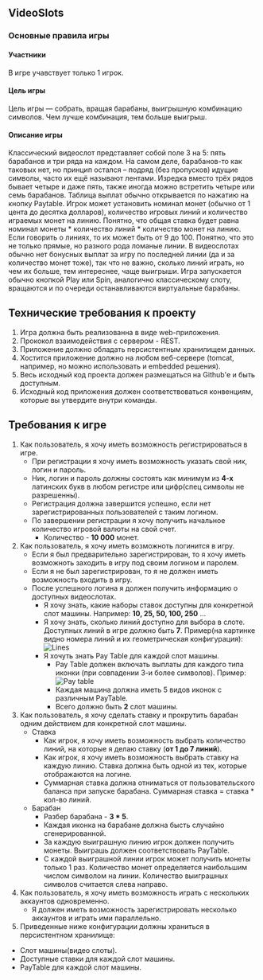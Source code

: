 ## VideoSlots
### Основные правила игры
#### Участники
В игре учавствует только 1 игрок.

#### Цель игры
Цель игры — собрать, вращая барабаны, выигрышную комбинацию символов. Чем лучше комбинация, тем больше выигрыш.

#### Описание игры
Классический видеослот представляет собой поле 3 на 5: пять барабанов и три ряда на каждом.
На самом деле, барабанов-то как таковых нет, но принцип остался – подряд (без пропусков) идущие символы,
часто их ещё называют лентами. Изредка вместо трёх рядов бывает четыре и даже пять,
также иногда можно встретить четыре или семь барабанов. Таблица выплат обычно открывается по нажатию на кнопку Paytable.
Игрок может установить номинал монет (обычно от 1 цента до десятка долларов),
количество игровых линий и количество играемых монет на линию.
Понятно, что общая ставка будет равна номинал монеты * количество линий * количество монет на линию.
Если говорить о линиях, то их может быть от 9 до 100. Понятно, что это не только прямые, но разного рода ломаные линии.
В видеослотах обычно нет бонусных выплат за игру по последней линии (да и за количество монет тоже), так что не важно,
сколько линий играть, но чем их больше, тем интереснее, чаще выигрыши.
Игра запускается обычно кнопкой Play или Spin, аналогично классическому слоту, вращаются и по очереди останавливаются
виртуальные барабаны.

## Технические требования к проекту
 1. Игра должна быть реализованна в виде web-приложения.
 2. Прококол взаимодействия с сервером - REST.
 3. Приложение должно обладать персистентным хранилищем данных.
 4. Хостится приложение должно на любом веб-сервере (tomcat, например, но можно использовать и embedded решения).
 5. Весь исходный код проекта должен размещаться на Github'e и быть доступным.
 6. Исходный код приложения должен соответствоваться конвенциям, которые вы утвердите внутри команды.

## Требования к игре
 1. Как пользователь, я хочу иметь возможность регистрироваться в игре.
    * При регистрации я хочу иметь возможность указать свой ник, логин и пароль.
    * Ник, логин и пароль должны состоять как минимум из **4-х** латинских букв в любом регистре или цифр(спец символы не разрешенны).
    * Регистрация должна завершится успешно, если нет зарегистрированных пользователей с таким логином.
    * По завершении регистрации я хочу получить начальное количество игровой валюты на свой счет.
      * Количество - **10 000** монет.
 2. Как пользователь, я хочу иметь возможноть логинится в игру.
    * Если я был предварительно зарегистрирован, то я хочу иметь возможноть заходить в игру под своим логином и паролем.
    * Если я не был зарегистрирован, то я не должен иметь возможность входить в игру.
    * После успешного логина я должен получить информацию о доступных видеослотах.
      + Я хочу знать, какие наборы ставок доступны для конкретной слот машины. Например: **10, 25, 50, 100, 250** ...
      + Я хочу знать, сколько линий доступно для выбора в слоте. Доступных линий в игре должно быть **7**. Пример(на картинке видно номера линий и их геометрическая конфигурация):
      ![](https://github.com/rxn1d/courses/blob/master/projects/videoslots/lines.png "Lines")
      + Я хочуть знать Pay Table для каждой слот машины.
        + Pay Table должен включать выплаты для каждого типа иконки (при совпадении 3-и более символов). Пример:
        ![](https://github.com/rxn1d/courses/blob/master/projects/videoslots/pay_table.png "Pay table")
        + Каждая машина должна иметь 5 видов иконок с различным PayTable.
        + Всего должно быть **2** слот машины.
 3. Как пользователь, я хочу сделать ставку и прокрутить барабан одним действием для конкретной слот машины.
    * Ставка
      + Как игрок, я хочу иметь возможность выбрать количество линий, на которые я делаю ставку (**от 1 до 7 линий**).
      + Как игрок, я хочу иметь возможность выбрать ставку на каждую линию. Ставка должна быть одной из тех, которые отображаются на логине.
      + Суммарная ставка должна отниматься от пользовательского баланса при запуске барабана. Суммарная ставка = ставка * кол-во линий.
    * Барабан
      + Разбер барабана - **3 * 5**.
      + Каждая иконка на барабане должна бысть случайно сгенерированной.
      + За каждую выиграшную линию игрок должен получить монеты. Выиграшь должен соответствовать PayTable.
      + С каждой выиграшной линии игрок может получить монеты только 1 раз. Количество монет определяется наибольшим числом символом на линии. Количество выиграшных символов считается слева направо.
 4. Как пользователь, я хочу иметь возможность играть с нескольких аккаунтов одновременно.
     * Я должен иметь возможность зарегистрировать несколько аккаунтов и играть ими параллельно.
 5. Приведенные ниже конфигурации должны храниться в персистентном хранилище:
   * Слот машины(видео слоты).
   * Доступные ставки для каждой слот машины.
   * PayTable для каждой слот машины.